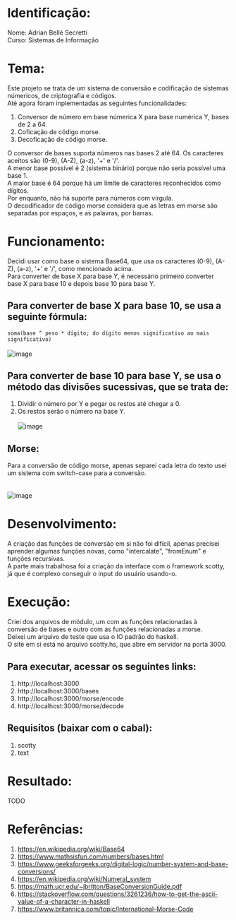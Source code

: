 # Identificação:
Nome: Adrian Bellé Secretti <br>
Curso: Sistemas de Informação

# Tema:
Este projeto se trata de um sistema de conversão e codificação de sistemas númericos, de criptografia e códigos. <br>
Até agora foram inplementadas as seguintes funcionalidades: <br>
1. Conversor de número em base númerica X para base numérica Y, bases de 2 a 64.
2. Coficação de código morse.
3. Decoficação de código morse.

O conversor de bases suporta números nas bases 2 até 64. Os caracteres aceitos são (0-9), (A-Z), (a-z), '+' e '/'. <br>
A menor base possível é 2 (sistema binário) porque não seria possível uma base 1. <br>
A maior base é 64 porque há um limite de caracteres reconhecidos como dígitos. <br>
Por enquanto, não há suporte para números com vírgula. <br>
O decodificador de código morse considera que as letras em morse são separadas por espaços, e as palavras, por barras. <br>

# Funcionamento:
Decidi usar como base o sistema Base64, que usa os caracteres (0-9), (A-Z), (a-z), '+' e '/', como mencionado acima. <br>
Para converter de base X para base Y, é necessário primeiro converter base X para base 10 e depois base 10 para base Y. <br>

## Para converter de base X para base 10, se usa a seguinte fórmula:
```soma(base ^ peso * dígito; do dígito menos significativo ao mais significativo)```
<br> <br>
![image](https://wikimedia.org/api/rest_v1/media/math/render/svg/ed875ba981decb322a05335f7efdb5490244d67f)

## Para converter de base 10 para base Y, se usa o método das divisões sucessivas, que se trata de:
1. Dividir o número por Y e pegar os restos até chegar a 0.
2. Os restos serão o número na base Y.
<br> <br>
![image](https://homework.study.com/cimages/multimages/16/capture14204776639827140608.png)

## Morse:
Para a conversão de código morse, apenas separei cada letra do texto usei um sistema com switch-case para a conversão. <br>
<br> <br>
![image](https://images.sampletemplates.com/wp-content/uploads/2015/05/12144219/Morse-Code-Chart-to-Download.jpg)

# Desenvolvimento:
A criação das funções de conversão em si não foi difícil, apenas precisei aprender algumas funções novas, como "intercalate", "fromEnum" e funções recursivas. <br>
A parte mais trabalhosa foi a criação da interface com o framework scotty, já que é complexo conseguir o input do usuário usando-o.

# Execução:
Criei dos arquivos de módulo, um com as funções relacionadas à conversão de bases e outro com as funções relacionadas a morse. <br>
Deixei um arquivo de teste que usa o IO padrão do haskell. <br>
O site em si está no arquivo scotty.hs, que abre em servidor na porta 3000. <br>
## Para executar, acessar os seguintes links:
1. http://localhost:3000
2. http://localhost:3000/bases
3. http://localhost:3000/morse/encode
4. http://localhost:3000/morse/decode

## Requisitos (baixar com o cabal):
1. scotty
2. text

# Resultado:
TODO

# Referências:
1. https://en.wikipedia.org/wiki/Base64
2. https://www.mathsisfun.com/numbers/bases.html
3. https://www.geeksforgeeks.org/digital-logic/number-system-and-base-conversions/
4. https://en.wikipedia.org/wiki/Numeral_system
5. https://math.ucr.edu/~jbritton/BaseConversionGuide.pdf
6. https://stackoverflow.com/questions/3261236/how-to-get-the-ascii-value-of-a-character-in-haskell
7. https://www.britannica.com/topic/International-Morse-Code
